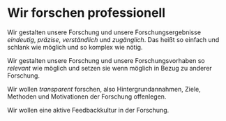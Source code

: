 <!--
   NAME - The NAME of this project is:
ethos

  FILE - The FILENAME of the current file is:
/v5a1.md

  CREATION - This project was CREATED on:
2017-01-28-16:15:00 UTC

  MODIFICATION - This project was last MODIFIED on:
2017-01-28-16:15:00 UTC

  VERSION - The current VERSION of this project is:
<git-commit-hash>-2017-01-28-16:15:00 UTC

  CREATOR(S) - This project was CREATED by:
Michael Czechowski, Martin Maga

  CONTACT - You can CONTACT the creator(s) or developer(s) of this project at:
E-Mail: mail@martinmaga.de

  COPYRIGHT - The COPYRIGHT holder of this project is:
COPYRIGHT (c) 2016 Martin Maga

  LICENSE - This project is LICENSED under the following license:
Martin Maga 2016 CC BY-SA 4.0 https://creativecommons.org

  SUBFILE – This is a SUBFILE! For more INFORMATION on this project go to:
/README.md
-->

# Wir forschen professionell
Wir gestalten unsere Forschung und unsere Forschungsergebnisse *eindeutig*, *präzise*, *verständlich* und *zugänglich*. Das heißt so einfach und schlank wie möglich und so komplex wie nötig.

Wir gestalten unsere Forschung und unsere Forschungsvorhaben so *relevant* wie möglich und setzen sie wenn möglich in Bezug zu anderer Forschung.

Wir wollen *transparent* forschen, also Hintergrundannahmen, Ziele, Methoden und Motivationen der Forschung offenlegen.

Wir wollen eine aktive Feedbackkultur in der Forschung.
